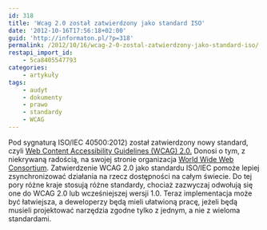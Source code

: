 ```yaml
---
id: 318
title: 'Wcag 2.0 został zatwierdzony jako standard ISO'
date: '2012-10-16T17:56:18+02:00'
guid: 'http://informaton.pl/?p=318'
permalink: /2012/10/16/wcag-2-0-zostal-zatwierdzony-jako-standard-iso/
restapi_import_id:
    - 5ca8405547793
categories:
    - artykuły
tags:
    - audyt
    - dokumenty
    - prawo
    - standardy
    - WCAG
---
```


Pod sygnaturą ISO/IEC 40500:2012) został zatwierdzony nowy standard, czyli [Web Content Accessibility Guidelines (WCAG) 2.0.](http://www.w3.org/tr/wcag20) Donosi o tym, z niekrywaną radością, na swojej stronie organizacja [World Wide Web Consortium](http://www.w3.org/2012/07/wcag2pas-pr.html). Zatwierdzenie WCAG 2.0 jako standardu ISO/IEC pomoże lepiej zsynchronizować działania na rzecz dostępności na całym świecie. Do tej pory różne kraje stosują różne standardy, chociaż zazwyczaj odwołują się one do WCAG 2.0 lub wcześniejszej wersji 1.0. Teraz implementacja może być łatwiejsza, a deweloperzy będą mieli ułatwioną pracę, jeżeli będą musieli projektować narzędzia zgodne tylko z jednym, a nie z wieloma standardami.
